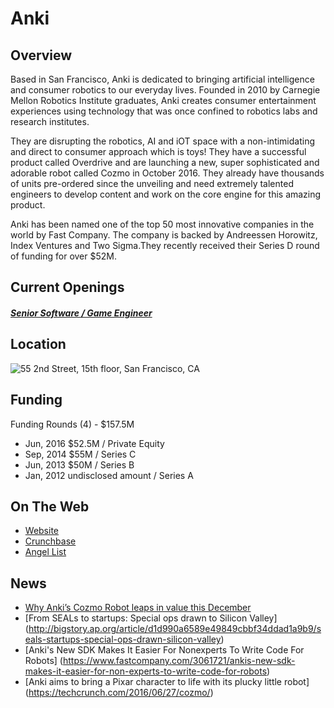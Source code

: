 # Anki
## Overview
Based in San Francisco, Anki is dedicated to bringing artificial intelligence and consumer robotics to our everyday lives. Founded in 2010 by Carnegie Mellon Robotics Institute graduates, Anki creates consumer entertainment experiences using technology that was once confined to robotics labs and research institutes.

They are disrupting the robotics, AI and iOT space with a non-intimidating and direct to consumer approach which is toys! They have a successful product called Overdrive and are launching a new, super sophisticated and adorable robot called Cozmo in October 2016. They already have thousands of units pre-ordered since the unveiling and need extremely talented engineers to develop content and work on the core engine for this amazing product.

Anki has been named one of the top 50 most innovative companies in the world by Fast Company. The company is backed by Andreessen Horowitz, Index Ventures and Two Sigma.They recently received their Series D round of funding for over $52M.

## Current Openings
##### [Senior Software / Game Engineer](senior-software-game-engineer.md)

## Location
![55 2nd Street, 15th floor, San Francisco, CA](https://maps.googleapis.com/maps/api/staticmap?center=55+2nd+Street,+15th+floor,+San+Francisco,+CA&zoom=13&scale=false&size=600x300&maptype=roadmap&format=png&visual_refresh=true&markers=size:mid%7Ccolor:0xff0000%7Clabel:%7C55+2nd+st.+San+Francisco,+Ca)

## Funding
Funding Rounds (4) - $157.5M
+ Jun, 2016	$52.5M / Private Equity
+ Sep, 2014	$55M / Series C
+ Jun, 2013	$50M / Series B
+ Jan, 2012	undisclosed amount / Series A

## On The Web
+ [Website](http://anki.com/)
+ [Crunchbase](https://www.crunchbase.com/organization/anki#/entity)
+ [Angel List](https://angel.co/anki-1)

## News
+ [Why Anki’s Cozmo Robot leaps in value this December](https://www.slashgear.com/why-ankis-cozmo-robot-leaps-in-value-this-december-21464841/)
+ [From SEALs to startups: Special ops drawn to Silicon Valley] (http://bigstory.ap.org/article/d1d990a6589e49849cbbf34ddad1a9b9/seals-startups-special-ops-drawn-silicon-valley)
+ [Anki's New SDK Makes It Easier For Nonexperts To Write Code For Robots] (https://www.fastcompany.com/3061721/ankis-new-sdk-makes-it-easier-for-non-experts-to-write-code-for-robots)
+ [Anki aims to bring a Pixar character to life with its plucky little robot] (https://techcrunch.com/2016/06/27/cozmo/)
